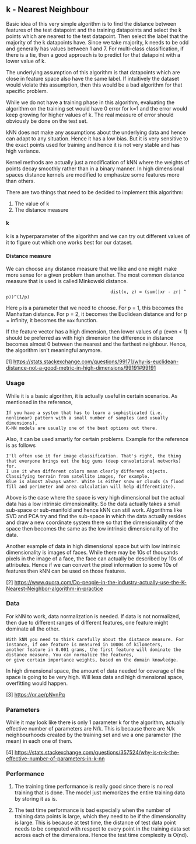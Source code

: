 ## k - Nearest Neighbour

Basic idea of this very simple algorithm is to find the distance between features of the test datapoint and the training
datapoints and select the k points which are nearest to the test datapoint. Then select the label that the majority of
the k datapoints have. Since we take majority, k needs to be odd and generally has values between 1 and 7. For multi-class
classification, if there is a tie, then a good approach is to predict for that datapoint with a lower value of k.

The underlying assumption of this algorithm is that datapoints which are close in feature space also have the same label.
If intuitively the dataset would violate this assumption, then this would be a bad algorithm for that specific problem.

While we do not have a training phase in this algorithm, evaluating the algorithm on the training set would have 0 error
for k=1 and the error would keep growing for higher values of k. The real measure of error should obviously be done on
the test set.

kNN does not make any assumptions about the underlying data and hence can adapt to any situation. Hence it has a low bias.
But it is very sensitive to the exact points used for training and hence it is not very stable and has high variance.

Kernel methods are actually just a modification of kNN where the weights of points decay smoothly rather than in a binary
manner. In high dimensional spaces distance kernels are modified to emphasize some features more than others.

There are two things that need to be decided to implement this algorithm:

1. The value of k
2. The distance measure

#### k

k is a hyperparameter of the algorithm and we can try out different values of it to figure out which one works best for
our dataset.

#### Distance measure

We can choose any distance measure that we like and one might make more sense for a given problem than another. The most
common distance measure that is used is called Minkowski distance. 

                                            dist(x, z) = (sum(|xr - zr| ^ p))^(1/p)

Here `p` is a parameter that we need to choose. For p = 1, this becomes the Manhattan distance. For p = 2, it becomes
the Euclidean distance and for p = infinity, it becomes the `max` function.

If the feature vector has a high dimension, then lower values of p (even < 1) should be preferred as with high dimension
the difference in distance becomes almost 0 between the nearest and the farthest neighbour. Hence, the algorithm isn't
meaningful anymore.

[1] https://stats.stackexchange.com/questions/99171/why-is-euclidean-distance-not-a-good-metric-in-high-dimensions/99191#99191



### Usage

While it is a basic algorithm, it is actually useful in certain scenarios. As mentioned in the reference, 

    If you have a system that has to learn a sophisticated (i.e. nonlinear) pattern with a small number of samples (and usually dimensions), 
    K-NN models are usually one of the best options out there.

Also, it can be used smartly for certain problems. Example for the reference is as follows

    I'll often use it for image classification. That's right, the thing that everyone brings out the big guns (deep convolutional networks) for. 
    I use it when different colors mean clearly different objects. Classifying terrain from satellite images, for example. 
    Blue is almost always water. White is either snow or clouds (a flood fill and perimeter and area calculation will help differentiate).

Above is the case where the space is very high dimensional but the actual data has a low intrinsic dimensionality. So the
data actually takes a small sub-space or sub-manifold and hence kNN can still work. Algorithms like SVD and PCA try and
find the sub-space in which the data actually resides and draw a new coordinate system there so that the dimensionality
of the space then becomes the same as the low intrinsic dimensionality of the data.

Another example of data in high dimensional space but with low intrinsic dimensionality is images of faces. While there
may be 10s of thousands pixels in the image of a face, the face can actually be described by 10s of attributes. Hence if we can
convert the pixel information to some 10s of features then kNN can be used on those features.

[2] https://www.quora.com/Do-people-in-the-industry-actually-use-the-K-Nearest-Neighbor-algorithm-in-practice



### Data 

For kNN to work, data normalization is needed. If data is not normalized, then due to different ranges of different
features, one feature might dominate all the other.

    With kNN you need to think carefully about the distance measure. For instance, if one feature is measured in 1000s of kilometers, 
    another feature in 0.001 grams, the first feature will dominate the distance measure. You can normalize the features, 
    or give certain importance weights, based on the domain knowledge.

In high dimensional space, the amount of data needed for coverage of the space is going to be very high. Will less data
and high dimensional space, overfitting would happen. 

[3] https://qr.ae/pNvnPq



### Parameters

While it may look like there is only 1 parameter k for the algorithm, actually effective number of parameters are N/k.
This is because there are N/k neighbourhoods created by the training set and we a one parameter (the mean) in each one of them.

[4] https://stats.stackexchange.com/questions/357524/why-is-n-k-the-effective-number-of-parameters-in-k-nn



### Performance

1. The training time performance is really good since there is no real training that is done. The model just memorizes
the entire training data by storing it as is.

2. The test time performance is bad especially when the number of training data points is large, which they need to be
if the dimensionality is large. This is because at test time, the distance of test data point needs to be computed with 
respect to every point in the training data set across each of the dimensions. Hence the test time complexity is O(nd). 
